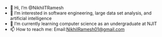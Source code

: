 - 👋 Hi, I’m @NikhilTRamesh
- 👀 I’m interested in software engineering, large data set analysis, and artificial intelligence
- 🌱 I’m currently learning computer science as an undergraduate at NJIT
- 📫 How to reach me: Email:NikhilRamesh01@gmail.com

<!---
NikhilTRamesh/NikhilTRamesh is a ✨ special ✨ repository because its `README.md` (this file) appears on your GitHub profile.
You can click the Preview link to take a look at your changes.
--->
